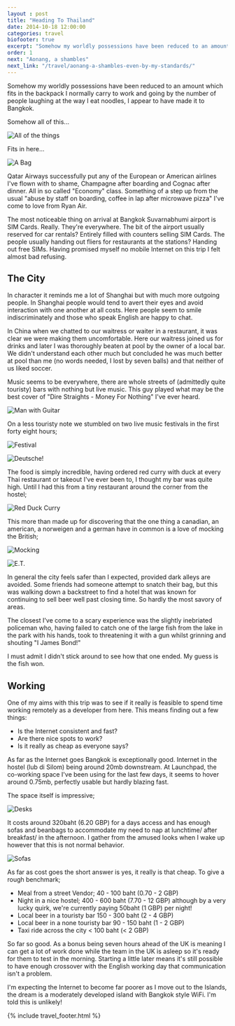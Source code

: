 ```yaml
---
layout : post
title: "Heading To Thailand"
date: 2014-10-18 12:00:00
categories: travel
biofooter: true
excerpt: "Somehow my worldly possessions have been reduced to an amount which fits in the backpack I normally carry to work and going by the number of people laughing at the way I eat noodles, I appear to have made it to Bangkok."
order: 1
next: "Aonang, a shambles"
next_link: "/travel/aonang-a-shambles-even-by-my-standards/"
---
```


Somehow my worldly possessions have been reduced to an amount which fits in the backpack I normally carry to work and going by the number of people laughing at the way I eat noodles, I appear to have made it to Bangkok.

Somehow all of this...

![All of the things](/assets/images/travel/heading-to-thailand/stuff-on-table.jpg)

Fits in here...

![A Bag](/assets/images/travel/heading-to-thailand/in-the-bag.jpg)

Qatar Airways successfully put any of the European or American airlines I've flown with to shame, Champagne after boarding and Cognac after dinner. All in so called "Economy" class. Something of a step up from the usual "abuse by staff on boarding, coffee in lap after microwave pizza" I've come to love from Ryan Air.

The most noticeable thing on arrival at Bangkok Suvarnabhumi airport is SIM Cards. Really. They're everywhere. The bit of the airport usually reserved for car rentals? Entirely filled with counters selling SIM Cards. The people usually handing out fliers for restaurants at the stations? Handing out free SIMs. Having promised myself no mobile Internet on this trip I felt almost bad refusing.

## The City

In character it reminds me a lot of Shanghai but with much more outgoing people. In Shanghai people would tend to avert their eyes and avoid interaction with one another at all costs. Here people seem to smile indiscriminately and those who speak English are happy to chat.

In China when we chatted to our waitress or waiter in a restaurant, it was clear we were making them uncomfortable. Here our waitress joined us for drinks and later I was thoroughly beaten at pool by the owner of a local bar. We didn't understand each other much but concluded he was much better at pool than me (no words needed, I lost by seven balls) and that neither of us liked soccer.

Music seems to be everywhere, there are whole streets of (admittedly quite touristy) bars with nothing but live music. This guy played what may be the best cover of "Dire Straights - Money For Nothing" I've ever heard.

![Man with Guitar](/assets/images/travel/heading-to-thailand/guitar.jpg)

On a less touristy note we stumbled on two live music festivals in the first forty eight hours;

![Festival](/assets/images/travel/heading-to-thailand/festival.jpg)

![Deutsche!](/assets/images/travel/heading-to-thailand/drum-band.jpg)

The food is simply incredible, having ordered red curry with duck at every Thai restaurant or takeout I've ever been to, I thought my bar was quite high. Until I had this from a tiny restaurant around the corner from the hostel;

![Red Duck Curry](/assets/images/travel/heading-to-thailand/red-duck-curry.jpg)

This more than made up for discovering that the one thing a canadian, an american, a norweigen and a german have in common is a love of mocking the British;

![Mocking](/assets/images/travel/heading-to-thailand/only-tourists.jpg)

![E.T.](/assets/images/travel/heading-to-thailand/ET.jpg)

In general the city feels safer than I expected, provided dark alleys are avoided. Some friends had someone attempt to snatch their bag, but this was walking down a backstreet to find a hotel that was known for continuing to sell beer well past closing time. So hardly the most savory of areas.

The closest I've come to a scary experience was the slightly inebriated policeman who, having failed to catch one of the large fish from the lake in the park with his hands, took to threatening it with a gun whilst grinning and shouting "I James Bond!"

I must admit I didn't stick around to see how that one ended. My guess is the fish won.

## Working

One of my aims with this trip was to see if it really is feasible to spend time working remotely as a developer from here. This means finding out a few things:

* Is the Internet consistent and fast?
* Are there nice spots to work?
* Is it really as cheap as everyone says?

As far as the Internet goes Bangkok is exceptionally good. Internet in the hostel (lub di Silom) being around 20mb downstream. At Launchpad, the co-working space I've been using for the last few days, it seems to hover around 0.75mb, perfectly usable but hardly blazing fast.

The space itself is impressive;

![Desks](/assets/images/travel/heading-to-thailand/lp-desks.jpg)

It costs around 320baht (6.20 GBP) for a days access and has enough sofas and beanbags to accommodate my need to nap at lunchtime/ after breakfast/ in the afternoon. I gather from the amused looks when I wake up however that this is not normal behavior.

![Sofas](/assets/images/travel/heading-to-thailand/lp-sofas.jpg)

As far as cost goes the short answer is yes, it really is that cheap. To give a rough benchmark;

* Meal from a street Vendor; 40 - 100 baht (0.70 - 2 GBP)
* Night in a nice hostel; 400 - 600 baht (7.70 - 12 GBP) although by a very lucky quirk, we're currently paying 50baht (1 GBP) per night!
* Local beer in a touristy bar 150 - 300 baht (2 - 4 GBP)
* Local beer in a none touristy bar 90 - 150 baht (1 - 2 GBP)
* Taxi ride across the city < 100 baht (< 2 GBP)

So far so good. As a bonus being seven hours ahead of the UK is meaning I can get a lot of work done while the team in the UK is asleep so it's ready for them to test in the morning. Starting a little later means it's still possible to have enough crossover with the English working day that communication isn't a problem.

I'm expecting the Internet to become far poorer as I move out to the Islands, the dream is a moderately developed island with Bangkok style WiFi. I'm told this is unlikely!

{% include travel_footer.html %}
